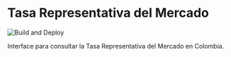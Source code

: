 # Tasa Representativa del Mercado

![Build and Deploy](https://github.com/mauriciorobayo/tasa-representativa-del-mercado/workflows/Build%20and%20Deploy/badge.svg)

Interface para consultar la Tasa Representativa del Mercado en Colombia.
